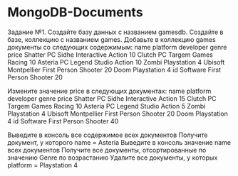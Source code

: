 # MongoDB-Documents
Задание №1.
Создайте базу данных с названием gamesdb.
Создайте в базе, коллекцию с названием games.
Добавьте в коллекцию games документы со следующих содержимым:
name	platform	developer	genre	price
Shatter	PC	Sidhe Interactive	Action	10
Clutch	PC	Targem Games	Racing	10
Asteria	PC	Legend Studio	Action	10
Zombi	Playstation 4	Ubisoft Montpellier	First Person Shooter	20
Doom	Playstation 4	id Software	First Person Shooter	20

Измените значение price в следующих документах:
name	platform	developer	genre	price
Shatter	PC	Sidhe Interactive	Action	15
Clutch	PC	Targem Games	Racing	10
Asteria	PC	Legend Studio	Action	5
Zombi	Playstation 4	Ubisoft Montpellier	First Person Shooter	20
Doom	Playstation 4	id Software	First Person Shooter	40

Выведите в консоль все содержимое всех документов
Получите документ, у которого name = Asteria
Выведите в консоль значение name всех документов
Получите все документы, отсортированные по значению Genre по возрастанию
Удалите все документы, у которых platform = Playstation 4
